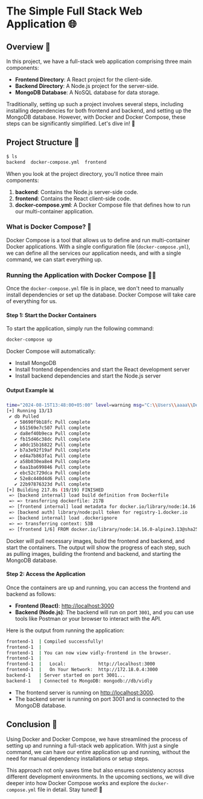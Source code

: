 # The Simple Full Stack Web Application 🌐

## Overview 📝

In this project, we have a full-stack web application comprising three main components:

- **Frontend Directory**: A React project for the client-side.
- **Backend Directory**: A Node.js project for the server-side.
- **MongoDB Database**: A NoSQL database for data storage.

Traditionally, setting up such a project involves several steps, including installing dependencies for both frontend and backend, and setting up the MongoDB database. However, with Docker and Docker Compose, these steps can be significantly simplified. Let's dive in! 🚀

## Project Structure 📂

```bash
$ ls
backend  docker-compose.yml  frontend
```

When you look at the project directory, you'll notice three main components:

1. **backend**: Contains the Node.js server-side code.
2. **frontend**: Contains the React client-side code.
3. **docker-compose.yml**: A Docker Compose file that defines how to run our multi-container application.

### What is Docker Compose? 🐳

Docker Compose is a tool that allows us to define and run multi-container Docker applications. With a single configuration file (`docker-compose.yml`), we can define all the services our application needs, and with a single command, we can start everything up.

### Running the Application with Docker Compose 🏃‍♂️

Once the `docker-compose.yml` file is in place, we don't need to manually install dependencies or set up the database. Docker Compose will take care of everything for us.

#### Step 1: Start the Docker Containers

To start the application, simply run the following command:

```bash
docker-compose up
```

Docker Compose will automatically:

- Install MongoDB
- Install frontend dependencies and start the React development server
- Install backend dependencies and start the Node.js server

#### Output Example 📊

```bash
time="2024-08-15T13:48:00+05:00" level=warning msg="C:\\Users\\aaaa\\Desktop\\Docker\\05_running_multicontainers_applications\\03_the_simple_web_application\\docker-compose.yml: version is obsolete"
[+] Running 13/13
 ✔ db Pulled                                                                             550.1s 
   ✔ 58690f9b18fc Pull complete                                                          245.8s 
   ✔ b51569e7c507 Pull complete                                                            1.7s 
   ✔ da8ef40b9eca Pull complete                                                            4.4s 
   ✔ fb15d46c38dc Pull complete                                                            3.7s 
   ✔ a0dc15b16822 Pull complete                                                            6.8s 
   ✔ b7a3e92f19af Pull complete                                                           40.6s 
   ✔ ed4a7b863fa1 Pull complete                                                           16.5s 
   ✔ a58b030ea8e4 Pull complete                                                           32.7s 
   ✔ 6aa1ba699846 Pull complete                                                           35.1s 
   ✔ ebc52c729dca Pull complete                                                           37.7s 
   ✔ 52e8c440d4d6 Pull complete                                                          540.8s 
   ✔ 22b97876323d Pull complete                                                           42.9s 
[+] Building 217.8s (19/19) FINISHED                                             docker:default 
 => [backend internal] load build definition from Dockerfile                               0.5s 
 => => transferring dockerfile: 217B                                                       0.1s 
 => [frontend internal] load metadata for docker.io/library/node:14.16.0-alpine3.13       11.3s
 => [backend auth] library/node:pull token for registry-1.docker.io                        0.0s
 => [backend internal] load .dockerignore                                                  0.2s
 => => transferring context: 53B                                                           0.0s 
 => [frontend 1/6] FROM docker.io/library/node:14.16.0-alpine3.13@sha256:2c51dc462a02f15  67.2s
```

Docker will pull necessary images, build the frontend and backend, and start the containers. The output will show the progress of each step, such as pulling images, building the frontend and backend, and starting the MongoDB database.

#### Step 2: Access the Application

Once the containers are up and running, you can access the frontend and backend as follows:

- **Frontend (React)**: [http://localhost:3000](http://localhost:3000)
- **Backend (Node.js)**: The backend will run on port `3001`, and you can use tools like Postman or your browser to interact with the API.

Here is the output from running the application:

```bash
frontend-1  | Compiled successfully!
frontend-1  | 
frontend-1  | You can now view vidly-frontend in the browser.
frontend-1  | 
frontend-1  |   Local:            http://localhost:3000
frontend-1  |   On Your Network:  http://172.18.0.4:3000
backend-1   | Server started on port 3001...
backend-1   | Connected to MongoDB: mongodb://db/vidly
```

- The frontend server is running on [http://localhost:3000](http://localhost:3000).
- The backend server is running on port 3001 and is connected to the MongoDB database.

## Conclusion 🎉

Using Docker and Docker Compose, we have streamlined the process of setting up and running a full-stack web application. With just a single command, we can have our entire application up and running, without the need for manual dependency installations or setup steps.

This approach not only saves time but also ensures consistency across different development environments. In the upcoming sections, we will dive deeper into how Docker Compose works and explore the `docker-compose.yml` file in detail. Stay tuned! 🌟
